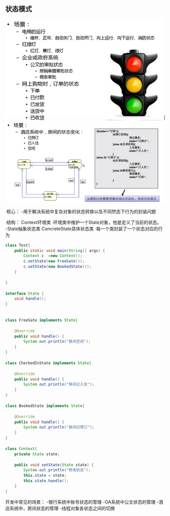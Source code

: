 ## 状态模式
<img src="./pictures/Annotation 2019-12-08 204325.png"  div align=center />
<img src="./pictures/Annotation 2019-12-08 204540.png"  div align=center />

·核心：
-用于解决系统中复杂对象的状态转换以及不同然态下行为的封装问题

·结构：
Context环境类
·环境类中维护一个State对象，他是定义了当前的状态。
-State抽象状态类
ConcreteState具体状态类
·每一个类封装了一个状态对应的行为

```java
class Test{
    public static void main(String[] args) {
        Context c  =new Context();
        c.setState(new FreeSate());
        c.setState(new BookedState());
    }

}

interface State {
    void handle();
}


class FreeSate implements State{

    @Override
    public void handle() {
        System.out.println("房间空闲");
    }
}

class CheckedInState implements State{

    @Override
    public void handle() {
        System.out.println("房间已入住");
    }
}

class BookedState implements State{

    @Override
    public void handle() {
        System.out.println("房间已预订");
    }
}

class Context{
    private State state;

    public void setState(State state) {
        System.out.println("修改状态");
        this.state = state;
        this.state.handle();
    }
}
```

开发中常见的场景：
-银行系统中账号状态的管理
-OA系统中公文状态的管理
-酒店系统中，房间状态的管理
-线程对象各状态之间的切换